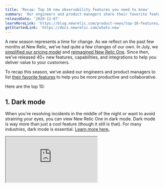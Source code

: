 ```yaml
---
title: 'Recap: Top 10 new observability features you need to know'
summary: 'Our engineers and product managers share their favorite features, capabilities, and integrations to help you be more productive and collaborative.'
releaseDate: '2020-12-07'
learnMoreLink: 'https://blog.newrelic.com/product-news/top-10-features/'
getStartedLink: 'https://docs.newrelic.com/whats-new'
---
```


A new season represents a time for change. As we reflect on the past few months at New Relic, we’ve had quite a few changes of our own. In July, we [simplified our pricing model](https://blog.newrelic.com/product-news/simple-pricing/) and [reimagined New Relic One](https://blog.newrelic.com/product-news/reimagined-new-relic-one-experience/). Since then, we’ve released 40+ new features, capabilities, and integrations to help you deliver value to your customers.

To recap this season, we’ve asked our engineers and product managers to list [their favorite features](https://one.newrelic.com/launcher/jerome.plg-whats-new-launcher) to help you be more productive and collaborative.

Here are the top 10:

## 1. Dark mode

When you're resolving incidents in the middle of the night or want to avoid straining your eyes, you can view New Relic One in dark mode. Dark mode is way more than just a cool feature (though it still is that). For many industries, dark mode is essential. [Learn more here.](https://blog.newrelic.com/product-news/dark-mode-for-mission-critical-operations/)

<iframe
  src="https://fast.wistia.net/embed/iframe/ej8rjucux9"
  title="Dark mode"
/>

## 2. New AWS integrations

Get end-to-end visibility into your AWS cloud services and the rest of your stack with valuable new integrations:

- [AWS Lambda Extensions](https://blog.newrelic.com/product-news/aws-lambda-extensions-integrations/) make it substantially easier to send telemetry data from AWS Lambda to New Relic One.
- [AWS Control Tower](https://d1.awsstatic.com/Marketplace/solutions-center/downloads/New-Relic-AWS-Control-Tower-Implementation-Guide.pdf) automatically integrates with New Relic One for single or multi-account environments enrolled in AWS Control Tower.
- [AWS Distro for OpenTelemetry](https://blog.newrelic.com/product-news/aws-distro-for-opentelemetry/) uses the OpenTelemetry Collector and New Relic exporter to send telemetry data from your AWS services to New Relic One.
- [AWS X-Ray integration](https://blog.newrelic.com/product-news/aws-x-ray-integration/) automatically combines traces from AWS managed services with traces from New Relic for end-to-end observability visualized entirely within New Relic One. You can capture, filter, and query it all—no manual instrumentation required.
- [Amazon Kinesis Data Firehouse](https://blog.newrelic.com/product-news/amazon-kinesis-data-firehose/) helps you ingest and forward CloudWatch Logs data into New Relic One to expand the insights into your cloud stack.
- [AWS Bottlerocket](https://blog.newrelic.com/product-news/aws-bottlerocket/) helps provide full visibility into workloads and infrastructure, including Amazon EKS and Amazon ECS in New Relic One.

New Relic also achieved [AWS Outposts Ready Designation](https://newrelic.com/press-release/20200915), which recognizes that New Relic One offers complete visibility into AWS compute, storage, database, and a full range of other available AWS services in the AWS regions.

If you build, deploy, or maintain apps and critical workloads on AWS, you can now get full, instant access to all of New Relic One for free, and only pay for what you use beyond 100 GB per month when you [subscribe to New Relic in the AWS Marketplace](https://blog.newrelic.com/product-news/free-observability-plan-aws-marketplace/).

## 3. OpenTelemetry UI

New Relic One now has a UI dedicated to providing full APM functionality for your OpenTelemetry data. Send your OpenTelemetry data to New Relic using one of the [OpenTelemetry exporters](https://docs.newrelic.com/docs/integrations/open-source-telemetry-integrations/open-source-telemetry-integration-list/new-relics-opentelemetry-integration) and quickly discover and analyze your data to optimize the performance of your applications and services using one of seven key pages. [Learn more.](https://blog.newrelic.com/product-news/opentelemetry-user-experience/)

![What's new? OpenTelemetry UI](src/images/new-relic-whats-new-OpenTelemetry.png 'new-relic-whats-new-OpenTelemetry.png')

New Relic OpenTelemetry UI

## 4. New Relic Edge with Infinite Tracing

New Relic users with Pro or Enterprise Full-Stack Observability can now access and benefit from New Relic Edge with a fully managed, cloud-native, tail-based distributed tracing service. This new service observes 100% of all application traces across your distributed systems, and provides visualization and storage for the most actionable data so you can investigate and solve issues faster. [Learn more here.](https://blog.newrelic.com/product-news/new-relic-edge-ga/)

![What's new? Infinite Tracing](src/images/whats-new-infinite-tracing.png 'whats-new-infinite-tracing.png')

New Relic Edge with Infinite Tracing UI

## 5. What’s new?

When there are product updates, New Relic One notifies you and directs you to What’s new, your in-product destination to learn more about what we’ve released. There, you will find posts for each new feature with a brief description, resources, tips-and-tricks, and best practices to ensure you are productively leveraging the latest innovations and getting the most out of New Relic One. [Learn more here.](https://blog.newrelic.com/product-news/whats-new-new-relic-one/)

![New Relic - What's new feature](src/images/whats-new-gif.gif 'whats-new-gif.gif')

Go to **What's new** to see recent feature additions and updates.

## 6. Anomalies visible in the activity stream

You can now view anomalies with the activity stream, which is visible from the New Relic One homepage, APM summary page, and APM list page. The activity stream displays recent events from alerts and deployments and provides a direct view into what has changed in your system so that you can fix outages quickly. [Learn more here.](https://docs.newrelic.com/whats-new/anomalies-visible-activity-stream)

![New Relic what's new - Anomalies ](src/images/whats-new-anomalies.png 'whats-new-anomalies.png')

Anomalies visible in activity stream

## 7. Kafka Connect

Unlock open source and alternative instrumentation sources by ingesting data from Apache Kafka topics into New Relic One, without writing a single line of code, with the New Relic connector for Kafka Connect. [Learn more here.](https://docs.newrelic.com/whats-new/kafka-connect-unlock-open-source-alternative-instrumentation-sources)

![New Relic Kafka Connect](src/images/new-relic-kafka-connect.png 'new-relic-kafka-connect.png')

New Relic connector for Kafka Conect

## 8. Windows support for logs

You can now send all of your logs to New Relic using the infrastructure agent in Windows. This feature includes new filters to select exactly which log types (application, security, or system) and messages you are interested in, all the way down to the EventID. [Learn more here.](https://docs.newrelic.com/docs/integrations/host-integrations/host-integrations-list/windows-event-log-integration)

![New Relic - Windows support for logs](src/images/new-relic-windows-support-logs.jpg 'new-relic-windows-support-logs.jpg')

We now support Windows logs via our infrastructure agent.

## 9. Share with permalink

Share insights, dashboards, and curated views from anywhere in New Relic One by clicking the permalink icon to copy a short, permanent URL to your clipboard automatically. [Learn more here.](https://docs.newrelic.com/whats-new/share-dashboards-curated-views-permalinks)

![What's new? Permalink](src/images/new-relic-permalink.png 'new-relic-permalink.png')

Share New Relic UI views and dashboards with permalinks.

## 10. Scheduled alert muting

Now you can schedule when you want to mute alerts to avoid messages during maintenance or deployments. [Learn more here.](https://docs.newrelic.com/docs/alerts-applied-intelligence/new-relic-alerts/alert-notifications/muting-rules-suppress-notifications)

![New Relic scheduled alert muting](src/images/new-relic-scheduled-alert-muting.png 'new-relic-scheduled-alert-muting.png')

Schedule times when your alerts are muted.

## 11. Bonus! Observability for Good

At our [Nerd Days 1.0 event](https://developer.newrelic.com/nerd-days/), New Relic introduced a new partnership with [Code for America](https://www.codeforamerica.org/) and announced [The Observability for Good Program](https://blog.newrelic.com/product-news/introducing-observability-for-good-program/), a new product donation program designed to help NGOs, nonprofits, and charities worldwide leverage the benefits of observability to advance their missions. [Eligible organizations](https://docs.newrelic.com/docs/accounts/accounts/subscription-pricing/eligibility-guidelines-new-relic-nonprofit-program) get:

- 1TB of free data ingest per month in the [Telemetry Data Platform](https://newrelic.com/platform/telemetry-data-platform)
- Up to 5 free standard users with access to Full-Stack Observability
- 50% discount on [Applied Intelligence](https://newrelic.com/platform/applied-intelligence)
- Additional platform discounts for use beyond the free tier
- Access to ticketed support services
- Access to [NewRelic.org](https://newrelic.org/) programs, such as our pro bono program, where New Relic employees will volunteer to help not-for-profit customers with scoped technical projects to ensure optimal use of New Relic One

To check out the top 10 features and more in New Relic One, [login](https://login.newrelic.com/) and click the megaphone icon on the New Relic One homepage.
